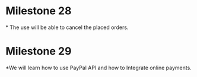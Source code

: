 <h1>Milestone 28</h1>
* The use will be able to cancel the placed orders.

<h1>Milestone 29</h1>
*We will learn how to use PayPal API
and how to Integrate online payments.
